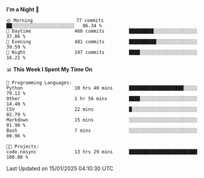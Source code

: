 <!--START_SECTION:waka-->
**I'm a Night 🦉** 

```text
🌞 Morning                77 commits          ██░░░░░░░░░░░░░░░░░░░░░░░   06.34 % 
🌆 Daytime                460 commits         █████████░░░░░░░░░░░░░░░░   37.86 % 
🌃 Evening                481 commits         ██████████░░░░░░░░░░░░░░░   39.59 % 
🌙 Night                  197 commits         ████░░░░░░░░░░░░░░░░░░░░░   16.21 % 
```


📊 **This Week I Spent My Time On** 

```text
💬 Programming Languages: 
Python                   10 hrs 40 mins      ████████████████████░░░░░   79.13 % 
Other                    1 hr 56 mins        ████░░░░░░░░░░░░░░░░░░░░░   14.40 % 
CSV                      22 mins             █░░░░░░░░░░░░░░░░░░░░░░░░   02.79 % 
Markdown                 15 mins             ░░░░░░░░░░░░░░░░░░░░░░░░░   01.90 % 
Bash                     7 mins              ░░░░░░░░░░░░░░░░░░░░░░░░░   00.96 % 

🐱‍💻 Projects: 
code.nosync              13 hrs 29 mins      █████████████████████████   100.00 % 
```


 Last Updated on 15/01/2025 04:10:30 UTC
<!--END_SECTION:waka-->
